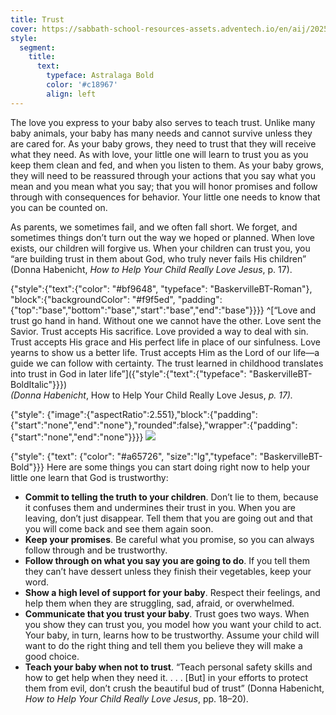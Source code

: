 ```yaml
---
title: Trust
cover: https://sabbath-school-resources-assets.adventech.io/en/aij/2025-00-bb-pb/part-1-03-the-foundation-for-spiritual-growth/bicycle.png
style:
  segment:
    title:
      text:
        typeface: Astralaga Bold
        color: '#c18967'
        align: left
---
```


The love you express to your baby also serves to teach trust. Unlike many baby animals, your baby has many needs and cannot survive unless they are cared for. As your baby grows, they need to trust that they will receive what they need. As with love, your little one will learn to trust you as you keep them clean and fed, and when you listen to them. As your baby grows, they will need to be reassured through your actions that you say what you mean and you mean what you say; that you will honor promises and follow through with consequences for behavior. Your little one needs to know that you can be counted on.

As parents, we sometimes fail, and we often fall short. We forget, and sometimes things don’t turn out the way we hoped or planned. When love exists, our children will forgive us. When your children can trust you, you “are building trust in them about God, who truly never fails His children” (Donna Habenicht, _How to Help Your Child Really Love Jesus_, p. 17).

{"style":{"text":{"color": "#bf9648", "typeface": "BaskervilleBT-Roman"}, "block":{"backgroundColor": "#f9f5ed", "padding": {"top":"base","bottom":"base","start":"base","end":"base"}}}}
^[“Love and trust go hand in hand. Without one we cannot have the other. Love sent the Savior. Trust accepts His sacrifice. Love provided a way to deal with sin. Trust accepts His grace and His perfect life in place of our sinfulness. Love yearns to show us a better life. Trust accepts Him as the Lord of our life—a guide we can follow with certainty. The trust learned in childhood translates into trust in God in later life”]({"style":{"text":{"typeface": "BaskervilleBT-BoldItalic"}}})\
_(Donna Habenicht_, How to Help Your Child Really Love Jesus, _p. 17)._

{"style": {"image":{"aspectRatio":2.551},"block":{"padding":{"start":"none","end":"none"},"rounded":false},"wrapper":{"padding":{"start":"none","end":"none"}}}}
![](https://sabbath-school-resources-assets.adventech.io/en/aij/2025-01-bb-pb/part-1-03-the-foundation-for-spiritual-growth/03-cover-trust.png)

{"style": {"text": {"color": "#a65726", "size":"lg","typeface": "BaskervilleBT-Bold"}}}
Here are some things you can start doing right now to help your little one learn that God is trustworthy:

- **Commit to telling the truth to your children**. Don’t lie to them, because it confuses them and undermines their trust in you. When you are leaving, don’t just disappear. Tell them that you are going out and that you will come back and see them again soon.
- **Keep your promises**. Be careful what you promise, so you can always follow through and be trustworthy.
- **Follow through on what you say you are going to do**. If you tell them they can’t have dessert unless they finish their vegetables, keep your word.
- **Show a high level of support for your baby**. Respect their feelings, and help them when they are struggling, sad, afraid, or overwhelmed.
- **Communicate that you trust your baby**. Trust goes two ways. When you show they can trust you, you model how you want your child to act. Your baby, in turn, learns how to be trustworthy. Assume your child will want to do the right thing and tell them you believe they will make a good choice.
- **Teach your baby when not to trust**. “Teach personal safety skills and how to get help when they need it. . . . [But] in your efforts to protect them from evil, don’t crush the beautiful bud of trust” (Donna Habenicht, _How to Help Your Child Really Love Jesus_, pp. 18–20).